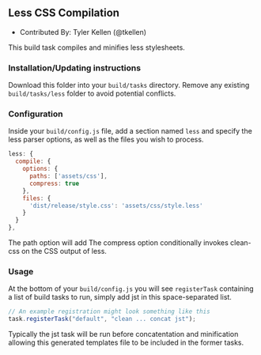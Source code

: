 ## Less CSS Compilation

* Contributed By: Tyler Kellen (@tkellen)

This build task compiles and minifies less stylesheets.

### Installation/Updating instructions

Download this folder into your `build/tasks` directory.  Remove any
existing `build/tasks/less` folder to avoid potential conflicts.

### Configuration

Inside your `build/config.js` file, add a section named `less` and specify the
less parser options, as well as the files you wish to process.

``` javascript
less: {
  compile: {
    options: {
      paths: ['assets/css'],
      compress: true
    },
    files: {
      'dist/release/style.css': 'assets/css/style.less'
    }
  }
},

```
The path option will add
The compress option conditionally invokes clean-css on the CSS output of less.

### Usage ###

At the bottom of your `build/config.js` you will see `registerTask` containing
a list of build tasks to run, simply add jst in this space-separated list.

``` javascript
// An example registration might look something like this
task.registerTask("default", "clean ... concat jst");
```

Typically the jst task will be run before concatentation and minification
allowing this generated templates file to be included in the former tasks.